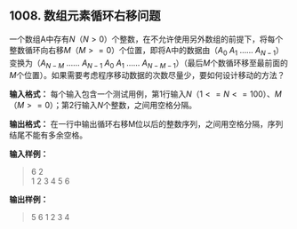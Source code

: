 ﻿## 1008. 数组元素循环右移问题
一个数组A中存有$N$（$N>0$）个整数，在不允许使用另外数组的前提下，将每个整数循环向右移$M$（$M>=0$）个位置，即将A中的数据由（$A_0$ $A_1$ …… $A_{N-1}$）变换为（$A_{N-M}$ …… $A_{N-1}$ $A_0$ $A_1$ …… $A_{N-M-1}$）（最后$M$个数循环移至最前面的$M$个位置）。如果需要考虑程序移动数据的次数尽量少，要如何设计移动的方法？

**输入格式：** 每个输入包含一个测试用例，第1行输入$N$（$1<=N<=100$）、$M$（$M>=0$）；第2行输入$N$个整数，之间用空格分隔。

**输出格式：** 在一行中输出循环右移M位以后的整数序列，之间用空格分隔，序列结尾不能有多余空格。

**输入样例：**
>6 2  
1 2 3 4 5 6

**输出样例：**
>5 6 1 2 3 4  